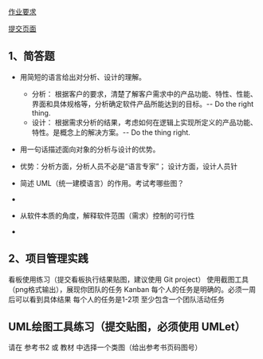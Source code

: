 [作业要求](https://sysu-swsad.github.io/swad-guide/02-prject-team#3作业)

[提交页面](https://shimo.im/sheets/uBJjssYsbnAbcYaB/QBaT7)

## 1、简答题
- 用简短的语言给出对分析、设计的理解。
  - 分析： 根据客户的要求，清楚了解客户需求中的产品功能、特性、性能、界面和具体规格等，分析确定软件产品所能达到的目标。-- Do the right thing.
  - 设计： 根据需求分析的结果，考虑如何在逻辑上实现所定义的产品功能、特性。是概念上的解决方案。-- Do the thing right.
 
- 用一句话描述面向对象的分析与设计的优势。
 - 优势：分析方面，分析人员不必是“语言专家”； 设计方面，设计人员针
 
- 简述 UML（统一建模语言）的作用。考试考哪些图？
 - 
 
- 从软件本质的角度，解释软件范围（需求）控制的可行性
 - 
 
## 2、项目管理实践
看板使用练习（提交看板执行结果贴图，建议使用 Git project） 
使用截图工具（png格式输出），展现你团队的任务 Kanban
每个人的任务是明确的。必须一周后可以看到具体结果
每个人的任务是1-2项
至少包含一个团队活动任务
## UML绘图工具练习（提交贴图，必须使用 UMLet） 
请在 参考书2 或 教材 中选择一个类图（给出参考书页码图号）




